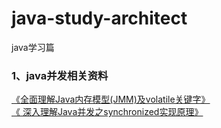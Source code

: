 # java-study-architect
java学习篇
<h3>1、java并发相关资料</h3>
<a style="text-indent:2em;" href="https://blog.csdn.net/javazejian/article/details/72772461">《全面理解Java内存模型(JMM)及volatile关键字》</a></br>
<a style="text-indent:2em;" href="https://blog.csdn.net/javazejian/article/details/72828483">《
深入理解Java并发之synchronized实现原理》</a></br>


